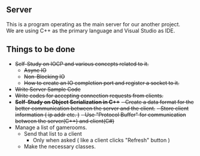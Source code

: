 ## Server
This is a program operating as the main server for our another project.  
We are using C++ as the primary language and Visual Studio as IDE.

## Things to be done
- ~~Self-Study on IOCP and various concepts related to it.~~  
    - ~~Async IO~~  
    - ~~Non-Blocking IO~~  
    - ~~How to create an IO completion port and register a socket to it.~~
- ~~Write Server Sample Code~~
- ~~Write codes for accepting connection requests from clients.~~
- ~~**Self-Study on Object Serialization in C++**~~
    ~~- Create a data format for the better communication between the server and the client.~~
    ~~- Store client information ( ip addr etc. )~~
    ~~- Use "Protocol Buffer" for communication between the server(C++) and client(C#)~~
- Manage a list of gamerooms.  
    - Send that list to a client  
        - Only when asked ( like a client clicks "Refresh" button )
    - Make the necessary classes.
